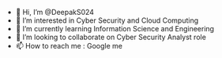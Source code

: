 - 👋 Hi, I’m @DeepakS024
- 👀 I’m interested in Cyber Security and Cloud Computing
- 🌱 I’m currently learning Information Science and Engineering
- 💞️ I’m looking to collaborate on Cyber Security Analyst role
- 📫 How to reach me : Google me


<!---
DeepakS024/DeepakS024 is a ✨ special ✨ repository because its `README.md` (this file) appears on your GitHub profile.
You can click the Preview link to take a look at your changes.
--->
